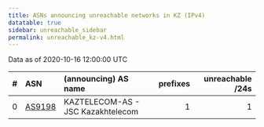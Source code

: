 ```yaml
---
title: ASNs announcing unreachable networks in KZ (IPv4)
datatable: true
sidebar: unreachable_sidebar
permalink: unreachable_kz-v4.html
---
```


Data as of 2020-10-16 12:00:00 UTC


<div class="datatable-begin"></div>

|   # | ASN                                  | (announcing) AS name              |   prefixes |   unreachable /24s |
|----:|:-------------------------------------|:----------------------------------|-----------:|-------------------:|
|   0 | [AS9198](unreachable_AS9198-v4.html) | KAZTELECOM-AS - JSC Kazakhtelecom |          1 |                  1 |

<div class="datatable-end"></div>